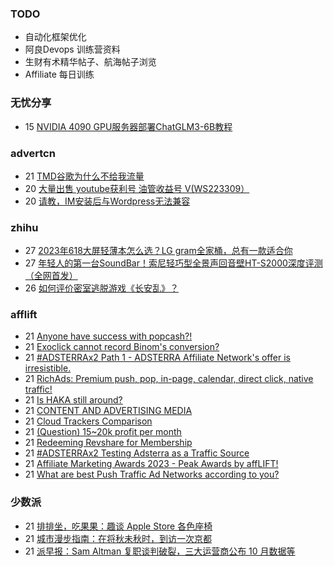 ### TODO
-  自动化框架优化
-  阿良Devops 训练营资料
-  生财有术精华帖子、航海帖子浏览
-  Affiliate 每日训练

### 无忧分享
<!-- ruyo:START -->
-  15 [NVIDIA 4090 GPU服务器部署ChatGLM3-6B教程](https://51.ruyo.net/18538.html)<!-- ruyo:END -->

### advertcn
<!-- advertcn:START -->
-  21 [TMD谷歌为什么不给我流量](https://www.advertcn.com/forum.php?mod=viewthread&tid=112992)
-  20 [大量出售 youtube获利号 油管收益号 V&lpar;WS223309）](https://www.advertcn.com/forum.php?mod=viewthread&tid=112991)
-  20 [请教，IM安装后与Wordpress无法兼容](https://www.advertcn.com/forum.php?mod=viewthread&tid=112986)<!-- advertcn:END -->

### zhihu
<!-- zhihu:START -->
-  27 [2023年618大屏轻薄本怎么选？LG gram全家桶，总有一款适合你](http://zhuanlan.zhihu.com/p/632641888?utm_campaign=rss&utm_medium=rss&utm_source=rss&utm_content=title)
-  27 [年轻人的第一台SoundBar！索尼轻巧型全景声回音壁HT-S2000深度评测（全网首发）](http://zhuanlan.zhihu.com/p/630990296?utm_campaign=rss&utm_medium=rss&utm_source=rss&utm_content=title)
-  26 [如何评价密室逃脱游戏《长安乱》？](http://www.zhihu.com/question/563950552/answer/3045961312?utm_campaign=rss&utm_medium=rss&utm_source=rss&utm_content=title)<!-- zhihu:END -->

### afflift
<!-- afflift:START -->
-  21 [Anyone have success with popcash?!](https://afflift.com/f/threads/anyone-have-success-with-popcash.12064/)
-  21 [Exoclick cannot record Binom&#39;s conversion?](https://afflift.com/f/threads/exoclick-cannot-record-binoms-conversion.12063/)
-  21 [#ADSTERRAx2 Path 1 - ADSTERRA Affiliate Network&#39;s offer is irresistible.](https://afflift.com/f/threads/adsterrax2-path-1-adsterra-affiliate-networks-offer-is-irresistible.11985/)
-  21 [RichAds: Premium push, pop, in-page, calendar, direct click, native traffic!](https://afflift.com/f/threads/richads-premium-push-pop-in-page-calendar-direct-click-native-traffic.991/)
-  21 [Is HAKA still around?](https://afflift.com/f/threads/is-haka-still-around.11965/)
-  21 [CONTENT AND ADVERTISING MEDIA](https://afflift.com/f/threads/content-and-advertising-media.11793/)
-  21 [Cloud Trackers Comparison](https://afflift.com/f/threads/cloud-trackers-comparison.10165/)
-  21 [&lpar;Question&rpar; 15~20k profit per month](https://afflift.com/f/threads/question-15-20k-profit-per-month.10173/)
-  21 [Redeeming Revshare for Membership](https://afflift.com/f/threads/redeeming-revshare-for-membership.12062/)
-  21 [#ADSTERRAx2 Testing Adsterra as a Traffic Source](https://afflift.com/f/threads/adsterrax2-testing-adsterra-as-a-traffic-source.11955/)
-  21 [Affiliate Marketing Awards 2023 - Peak Awards by affLIFT!](https://afflift.com/f/threads/affiliate-marketing-awards-2023-peak-awards-by-afflift.12031/)
-  21 [What are best Push Traffic Ad Networks according to you?](https://afflift.com/f/threads/what-are-best-push-traffic-ad-networks-according-to-you.11953/)<!-- afflift:END -->

### 少数派
<!-- sspai:START -->
-  21 [排排坐，吃果果：趣谈 Apple Store 各色座椅](https://sspai.com/post/84523)
-  21 [城市漫步指南：在将秋未秋时，到访一次京都](https://sspai.com/post/84446)
-  21 [派早报：Sam Altman 复职谈判破裂，三大运营商公布 10 月数据等](https://sspai.com/post/84517)<!-- sspai:END -->
